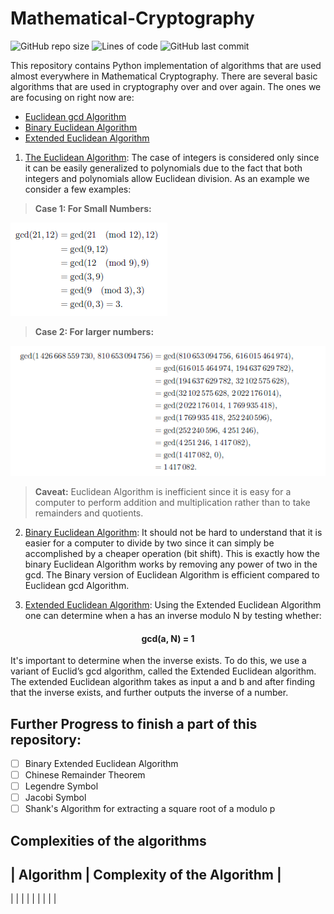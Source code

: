 # Mathematical-Cryptography

![GitHub repo size](https://img.shields.io/github/repo-size/aaqibb13/Mathematical-Cryptography) ![Lines of code](https://img.shields.io/tokei/lines/github/aaqibb13/Mathematical-Cryptography) ![GitHub last commit](https://img.shields.io/github/last-commit/aaqibb13/Mathematical-Cryptography)

This repository contains Python implementation of algorithms that are used almost everywhere in Mathematical Cryptography. There are several basic algorithms that are used in cryptography over and over again. The ones we are focusing on right now are:

- [Euclidean gcd Algorithm](euclideanalgo.py) 
- [Binary Euclidean Algorithm](bineuclid.py)
- [Extended Euclidean Algorithm](eea.py)

1. [The Euclidean Algorithm](euclideanalgo.py): The case of integers is considered only since it can be easily generalized to polynomials due to the fact that both integers and polynomials allow Euclidean division.
As an example we consider a few examples:

> **Case 1: For Small Numbers:**

<img src="Example1.png" alt="Paris" class="center">

> **Case 2: For larger numbers:**

<img src="Example2.png" alt="Paris" class="center">

> **Caveat:** Euclidean Algorithm is inefficient since it is easy for a computer to perform addition and multiplication rather than to take remainders and quotients.

2. [Binary Euclidean Algorithm](bineuclid.py): It should not be hard to understand that it is easier for a computer to divide by two since it can simply be accomplished by a cheaper operation (bit shift). This is exactly how the binary Euclidean Algorithm works by removing any power of two in the gcd. The Binary version of Euclidean Algorithm is efficient compared to Euclidean gcd Algorithm.

3. [Extended Euclidean Algorithm](eea.py): Using the Extended Euclidean Algorithm one can determine when a has an inverse modulo N by testing whether:
<div align="center">
  <h4> gcd(a, N) = 1 </h4>
</div>
It's important to determine when the inverse exists. To do this, we use a variant of Euclid’s gcd algorithm, called the Extended Euclidean algorithm. The extended Euclidean algorithm takes as input a and b and after finding that the inverse exists, and further outputs the inverse of a number.

## Further Progress to finish a part of this repository:
- [ ] Binary Extended Euclidean Algorithm
- [ ] Chinese Remainder Theorem
- [ ] Legendre Symbol
- [ ] Jacobi Symbol
- [ ] Shank's Algorithm for extracting a square root of a modulo p

## Complexities of the algorithms
|   Algorithm           | Complexity of the Algorithm          |
----------------------------------------------------------------
|                       |                                      |
|                       |                                      |
|                       |                                      |
